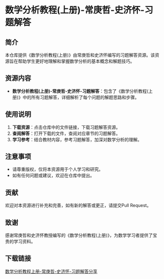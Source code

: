 # 数学分析教程(上册)-常庚哲-史济怀-习题解答

## 简介

本仓库提供《数学分析教程(上册)》由常庚哲和史济怀编写的习题解答资源。该资源旨在帮助学生更好地理解和掌握数学分析的基本概念和解题技巧。

## 资源内容

- **数学分析教程(上册)-常庚哲-史济怀-习题解答**：包含了《数学分析教程(上册)》中的所有习题解答，详细解析了每个问题的解题思路和步骤。

## 使用说明

1. **下载资源**：点击仓库中的文件链接，下载习题解答资源。
2. **查阅解答**：打开下载的文件，查阅对应章节的习题解答。
3. **学习参考**：结合教材内容，参考习题解答，加深对数学分析的理解。

## 注意事项

- 请尊重版权，仅将本资源用于个人学习和研究。
- 如有任何问题或建议，欢迎在仓库中提出。

## 贡献

欢迎对本资源进行补充和完善，如有新的解答或更正，请提交Pull Request。

## 致谢

感谢常庚哲和史济怀教授编写的《数学分析教程(上册)》，为数学学习者提供了宝贵的学习资料。

## 下载链接

[数学分析教程上册-常庚哲-史济怀-习题解答分享](https://pan.quark.cn/s/08ed61d243ab)
